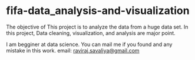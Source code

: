# fifa-data_analysis-and-visualization
The objective of This project is to analyze the data from a huge data set. In this project, Data cleaning, visualization, and analysis are major point.

I am begginer at data science. You can mail me if you found and any mistake in this  work.
email: raviraj.savaliya@gmail.com
